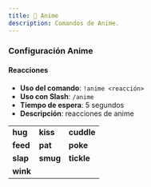 ```yaml
---
title: 🔞 Anime
description: Comandos de Anime.
---
```


### Configuración Anime

#### Reacciones

* **Uso del comando**: `!anime <reacción>`
* **Uso con Slash**: `/anime`
* **Tiempo de espera**: 5 segundos
* **Descripción**: reacciones de anime

|          |          |            |
| -------- | -------- | ---------- |
| **hug**  | **kiss** | **cuddle** |
| **feed** | **pat**  | **poke**   |
| **slap** | **smug** | **tickle** |
| **wink** |          |            |
